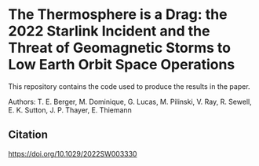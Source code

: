 # The Thermosphere is a Drag: the 2022 Starlink Incident and the Threat of Geomagnetic Storms to Low Earth Orbit Space Operations

This repository contains the code used to produce the results in the paper.

Authors: T. E. Berger, M. Dominique, G. Lucas, M. Pilinski, V. Ray, R. Sewell, E. K. Sutton, J. P. Thayer, E. Thiemann

## Citation

https://doi.org/10.1029/2022SW003330
